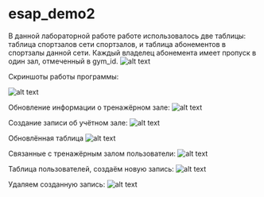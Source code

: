 # esap_demo2
В данной лабораторной работе работе использовалось две таблицы: таблица спортзалов сети спортзалов, и таблица абонементов в спортзалы данной сети. Каждый владелец абонемента имеет пропуск в один зал, отмеченный в gym_id.
![alt text](https://github.com/M0G1/esap_demo2/tree/master/screenshots/1.png "1")

Скриншоты работы программы:

![alt text](https://github.com/M0G1/esap_demo2/tree/master/screenshots/2.png "2")

Обновление информации о тренажёрном зале:
![alt text](https://github.com/M0G1/esap_demo2/tree/master/screenshots/3.png "3")

Создание записи об учётном зале:
![alt text](https://github.com/M0G1/esap_demo2/tree/master/screenshots/4.png "4")

Обновлённая таблица
![alt text](https://github.com/M0G1/esap_demo2/tree/master/screenshots/5.png "5")

Связанные с тренажёрным залом пользователи:
![alt text](https://github.com/M0G1/esap_demo2/tree/master/screenshots/6.png "6")

Таблица пользователей, создаём новую запись:
![alt text](https://github.com/M0G1/esap_demo2/tree/master/screenshots/7.png "7")

Удаляем созданную запись:
![alt text](https://github.com/M0G1/esap_demo2/tree/master/screenshots/8.png "8")
